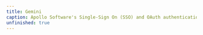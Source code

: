 ```yaml
---
title: Gemini
caption: Apollo Software's Single-Sign On (SSO) and OAuth authentication service.
unfinished: true
---
```

